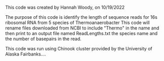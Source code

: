 This code was created by Hannah Woody, on 10/19/2022


The purpose of this code is identify the length of sequence reads for 16s ribosomal RNA from 5 species of Thermoanaerobacter
This code will rename files downloaded from NCBI to include "Thermo" in the name and then print to an output file named ReadLengths.txt the species
name and the number of basepairs in the read. 

This code was run using Chinook cluster provided by the University of Alaska Fairbanks....
